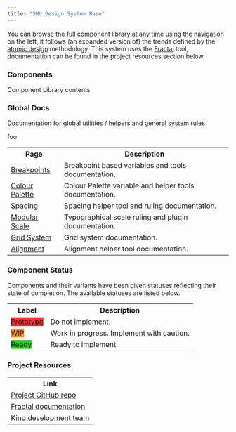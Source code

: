 ```yaml
---
title: "SHU Design System Base"
---
```

You can browse the full component library at any time using the navigation on the left, it follows (an expanded version of) the trends defined by the [atomic design](http://bradfrost.com/blog/post/atomic-web-design/) methodology. This system uses the [Fractal](https://fractal.build) tool, documentation can be found in the project resources section below.

### Components
Component Library contents


<!-- <table>
  <tbody>
    <tr>
      <th>Page</th>
      <th>Description</th>
    </tr>
    <tr>
      <td>
        <a href="/docs/components/atoms">Atoms</a>
      </td>
      <td>Atom documentation and table of contents.</td>
    </tr>
    <tr>
      <td>
        <a href="/docs/components/molecules">Molecules</a>
      </td>
      <td>Molecule documentation and table of contents.</td>
    </tr>
    <tr>
      <td>
        <a href="/docs/components/legacy">Legacy</a>
      </td>
      <td>Legacy code code snippets.</td>
    </tr>
    <tr>
      <td>
        <a href="/docs/components/organisms">Organisms</a>
      </td>
      <td>Organism documentation and table of contents</td>
    </tr>
    <tr>
      <td>
        <a href="/docs/components/page-templates">Page Templates</a>
      </td>
      <td>Page template table of contents</td>
    </tr>
  </tbody>
</table> -->


### Global Docs
Documentation for global utilities / helpers and general system rules

<span>foo</span>

<table>
  <tbody>
    <tr>
      <th>Page</th>
      <th>Description</th>
    </tr>
    <tr>
      <td>
        <a href="docs/breakpoints.html">Breakpoints</a>
      </td>
      <td>Breakpoint based variables and tools documentation.</td>
    </tr>
    <tr>
      <td>
        <a href="docs/colour-palette.html">Colour Palette</a>
      </td>
      <td>Colour Palette variable and helper tools documentation.</td>
    </tr>
    <tr>
      <td>
        <a href="docs/spacing.html">Spacing</a>
      </td>
      <td>Spacing helper tool and ruling documentation.</td>
    </tr>
    <tr>
      <td>
        <a href="docs/modular-scale.html">Modular Scale</a>
      </td>
      <td>Typographical scale ruling and plugin documentation.</td>
    </tr>
    <tr>
      <td>
        <a href="docs/grid.html">Grid System</a>
      </td>
      <td>Grid system documentation.</td>
    </tr>
    <tr>
      <td>
        <a href="docs/alignment.html">Alignment</a>
      </td>
      <td>Alignment helper tool documentation.</td>
    </tr>
  </tbody>
</table>





### Component Status

Components and their variants have been given statuses reflecting their state of completion. The available statuses are listed below.

<!-- @TODO make this dynamic -->
<table>
  <tbody>
    <tr>
      <th>Label</th>
      <th>Description</th>
    </tr>
    <tr>
      <td>
        <div class="Status Status--tag">
          <label class="Status-label" style="background-color: #FF3333; border-color: #FF3333;">Prototype</label>
        </div>
      </td>
      <td>Do not implement.</td>
    </tr>
    <tr>
      <td>
        <div class="Status Status--tag">
          <label class="Status-label" style="background-color: #FF9233; border-color: #FF9233;">WIP</label>
        </div>
      </td>
      <td>Work in progress. Implement with caution.</td>
    </tr>
    <tr>
      <td>
        <div class="Status Status--tag">
          <label class="Status-label" style="background-color: #29CC29; border-color: #29CC29;">Ready</label>
        </div>
      </td>
      <td>Ready to implement.</td>
    </tr>
  </tbody>
</table>


### Project Resources

<table>
  <tbody>
    <tr>
      <th>Link</th>
    </tr>
    <tr>
      <td>
        <a target="_blank" href="https://github.com/madebykind/wireframing-toolkit">Project GitHub repo</a>
      </td>
    </tr>
    <tr>
      <td>
        <a target="_blank" href="https://fractal.build/guide">Fractal documentation</a>
      </td>
    </tr>
    <tr>
      <td>
        <a target="_blank" href="https://madebykind.com">Kind development team</a>
      </td>
    </tr>
  </tbody>
</table>

<style>

</style>
